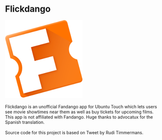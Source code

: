 # Flickdango
<img src="screenshots/screenshot1.png" width="256px" alt="Flickdango App">
<br>
<br>
Flickdango is an unofficial Fandango app for Ubuntu Touch which lets users see movie showtimes near them as well as buy tickets for upcoming films. This app is not affiliated with Fandango. Huge thanks to advocatux for the Spanish translation.
<br>
<br>
Source code for this project is based on Tweet by Rudi Timmermans.

